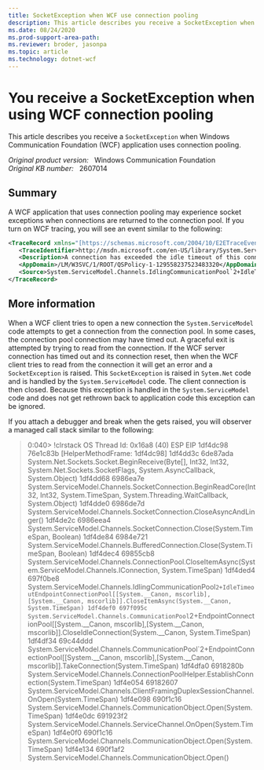 ```yaml
---
title: SocketException when WCF use connection pooling
description: This article describes you receive a SocketException when Windows Communication Foundation application uses connection pooling.
ms.date: 08/24/2020
ms.prod-support-area-path: 
ms.reviewer: broder, jasonpa
ms.topic: article
ms.technology: dotnet-wcf
---
```

# You receive a SocketException when using WCF connection pooling

This article describes you receive a `SocketException` when Windows Communication Foundation (WCF) application uses connection pooling.

_Original product version:_ &nbsp; Windows Communication Foundation  
_Original KB number:_ &nbsp; 2607014

## Summary

A WCF application that uses connection pooling may experience socket exceptions when connections are returned to the connection pool. If you turn on WCF tracing, you will see an event similar to the following:

```xml
<TraceRecord xmlns="[https://schemas.microsoft.com/2004/10/E2ETraceEvent/TraceRecord](https://schemas.microsoft.com/2004/10/e2etraceevent/tracerecord)" Severity="Information">
   <TraceIdentifier>http://msdn.microsoft.com/en-US/library/System.ServiceModel.Channels.ConnectionPoolIdleTimeoutReached.aspx</TraceIdentifier>
   <Description>A connection has exceeded the idle timeout of this connection pool (00:02:00) and been closed.</Description>
   <AppDomain>/LM/W3SVC/1/ROOT/QSPolicy-1-129558237523483320</AppDomain>
   <Source>System.ServiceModel.Channels.IdlingCommunicationPool`2+IdleTimeoutEndpointConnectionPool+IdleTimeoutIdleConnectionPool[System.String,System.ServiceModel.Channels.IConnection]/5317080</Source>
</TraceRecord>
```

## More information

When a WCF client tries to open a new connection the `System.ServiceModel` code attempts to get a connection from the connection pool. In some cases, the connection pool connection may have timed out. A graceful exit is attempted by trying to read from the connection. If the WCF server connection has timed out and its connection reset, then when the WCF client tries to read from the connection it will get an error and a `SocketException` is raised. This `SocketException` is raised in `Sytem.Net` code and is handled by the `System.ServiceModel` code. The client connection is then closed. Because this exception is handled in the `System.ServiceModel` code and does not get rethrown back to application code this exception can be ignored.

If you attach a debugger and break when the  gets raised, you will observer a managed call stack similar to the following:

> 0:040> !clrstack
OS Thread Id: 0x16a8 (40)
ESP EIP
1df4dc98 76e1c83b [HelperMethodFrame: 1df4dc98]
1df4dd3c 6de87ada System.Net.Sockets.Socket.BeginReceive(Byte[], Int32, Int32, System.Net.Sockets.SocketFlags, System.AsyncCallback, System.Object)
1df4dd68 6986ea7e System.ServiceModel.Channels.SocketConnection.BeginReadCore(Int32, Int32, System.TimeSpan, System.Threading.WaitCallback, System.Object)
1df4dde0 6986de7d System.ServiceModel.Channels.SocketConnection.CloseAsyncAndLinger()
1df4de2c 6986eea4 System.ServiceModel.Channels.SocketConnection.Close(System.TimeSpan, Boolean)
1df4de84 6984e721 System.ServiceModel.Channels.BufferedConnection.Close(System.TimeSpan, Boolean)
1df4dec4 69855cb8 System.ServiceModel.Channels.ConnectionPool.CloseItemAsync(System.ServiceModel.Channels.IConnection, System.TimeSpan)
1df4ded4 697f0be8 System.ServiceModel.Channels.IdlingCommunicationPool`2+IdleTimeoutEndpointConnectionPool[[System.__Canon, mscorlib],[System.__Canon, mscorlib]].CloseItemAsync(System.__Canon, System.TimeSpan)
1df4def0 697f095c System.ServiceModel.Channels.CommunicationPool`2+EndpointConnectionPool[[System.__Canon, mscorlib],[System.__Canon, mscorlib]].CloseIdleConnection(System.__Canon, System.TimeSpan)
1df4df34 69c44ddd System.ServiceModel.Channels.CommunicationPool`2+EndpointConnectionPool[[System.__Canon, mscorlib],[System.__Canon, mscorlib]].TakeConnection(System.TimeSpan)
1df4dfa0 6918280b System.ServiceModel.Channels.ConnectionPoolHelper.EstablishConnection(System.TimeSpan)
1df4e054 69182607 System.ServiceModel.Channels.ClientFramingDuplexSessionChannel.OnOpen(System.TimeSpan)
1df4e098 690f1c16 System.ServiceModel.Channels.CommunicationObject.Open(System.TimeSpan)
1df4e0dc 691923f2 System.ServiceModel.Channels.ServiceChannel.OnOpen(System.TimeSpan)
1df4e0f0 690f1c16 System.ServiceModel.Channels.CommunicationObject.Open(System.TimeSpan)
1df4e134 690f1af2 System.ServiceModel.Channels.CommunicationObject.Open()
